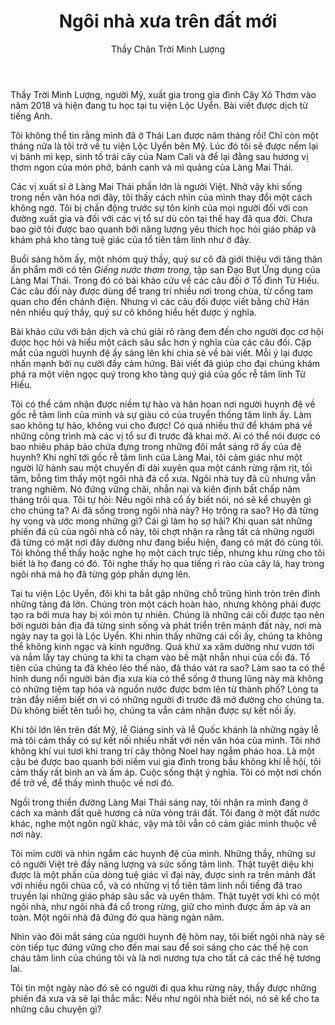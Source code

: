 ﻿---
title: Ngôi nhà xưa trên đất mới
author: Thầy Chân Trời Minh Lượng
---

<p class="editors-preface">Thầy Trời Minh Lượng, người Mỹ, xuất gia trong gia đình Cây Xô Thơm vào năm 2018 và hiện đang tu học tại tu viện Lộc Uyển. Bài viết được dịch từ tiếng Anh.</p> 

Tôi không thể tin rằng mình đã ở Thái Lan được năm tháng rồi! Chỉ còn một tháng nữa là tôi trở về tu viện Lộc Uyển bên Mỹ. Lúc đó tôi sẽ được nếm lại vị bánh mì kẹp, sinh tố trái cây của Nam Cali và để lại đằng sau hương vị thơm ngon của món phở, bánh canh và mì quảng của Làng Mai Thái. 

Các vị xuất sĩ ở Làng Mai Thái phần lớn là người Việt. Nhờ vậy khi sống trong nền văn hóa nơi đây, tôi thấy cách nhìn của mình thay đổi một cách không ngờ. Tôi bị chấn động trước sự tôn kính của mọi người đối với con đường xuất gia và đối với các vị tổ sư dù còn tại thế hay đã qua đời. Chưa bao giờ tôi được bao quanh bởi năng lượng yêu thích học hỏi giáo pháp và khám phá kho tàng tuệ giác của tổ tiên tâm linh như ở đây. 

Buổi sáng hôm ấy, một nhóm quý thầy, quý sư cô đã giới thiệu với tăng thân ấn phẩm mới có tên *Giếng nước thơm trong*, tập san Đạo Bụt Ứng dụng của Làng Mai Thái. Trong đó có bài khảo cứu về các câu đối ở Tổ đình Từ Hiếu. Các câu đối này được dùng để trang trí nhiều nơi trong chùa, từ cổng tam quan cho đến chánh điện. Nhưng vì các câu đối được viết bằng chữ Hán nên nhiều quý thầy, quý sư cô không hiểu hết được ý nghĩa. 

Bài khảo cứu với bản dịch và chú giải rõ ràng đem đến cho người đọc cơ hội được học hỏi và hiểu một cách sâu sắc hơn ý nghĩa của các câu đối. Cặp mắt của người huynh đệ ấy sáng lên khi chia sẻ về bài viết. Mỗi ý lại được nhấn mạnh bởi nụ cười đầy cảm hứng. Bài viết đã giúp cho đại chúng khám phá ra một viên ngọc quý trong kho tàng quý giá của gốc rễ tâm linh Từ Hiếu. 

Tôi có thể cảm nhận được niềm tự hào và hân hoan nơi người huynh đệ về gốc rễ tâm linh của mình và sự giàu có của truyền thống tâm linh ấy. Làm sao không tự hào, không vui cho được! Có quá nhiều thứ để khám phá về những công trình mà các vị tổ sư đi trước đã khai mở. Ai có thể nói được có bao nhiêu pháp bảo chứa đựng trong những đôi mắt sáng rỡ ấy của đệ huynh? Khi nghĩ tới gốc rễ tâm linh của Làng Mai, tôi cảm giác như một người lữ hành sau một chuyến đi dài xuyên qua một cánh rừng rậm rịt, tối tăm, bỗng tìm thấy một ngôi nhà đá cổ xưa. Ngôi nhà tuy đã cũ nhưng vẫn trang nghiêm. Nó đứng vững chãi, nhẫn nại và kiên định bất chấp năm tháng trôi qua. Tôi tự hỏi: Nếu ngôi nhà cổ ấy biết nói, nó sẽ kể chuyện gì cho chúng ta? Ai đã sống trong ngôi nhà này? Họ trông ra sao? Họ đã từng hy vọng và ước mong những gì? Cái gì làm họ sợ hãi? Khi quan sát những phiến đá cũ của ngôi nhà cổ này, tôi chợt nhận ra rằng tất cả những người đã từng có mặt nơi đây dường như đang biểu hiện, đang có mặt đó cùng tôi. Tôi không thể thấy hoặc nghe họ một cách trực tiếp, nhưng khu rừng cho tôi biết là họ đang có đó. Tôi nghe thấy họ qua tiếng rì rào của cây lá, hay trong ngôi nhà mà họ đã từng góp phần dựng lên.

Tại tu viện Lộc Uyển, đôi khi ta bắt gặp những chỗ trũng hình tròn trên đỉnh những tảng đá lớn. Chúng tròn một cách hoàn hảo, nhưng không phải được tạo ra bởi mưa hay bị xói mòn tự nhiên. Chúng là những cái cối được tạo nên bởi người bản địa đã từng sinh sống và phát triển trên mảnh đất này, nơi mà ngày nay ta gọi là Lộc Uyển. Khi nhìn thấy những cái cối ấy, chúng ta không thể không kinh ngạc và kính ngưỡng. Quá khứ xa xăm dường như vươn tới và nắm lấy tay chúng ta khi ta chạm vào bề mặt nhẵn nhụi của cối đá. Tổ tiên của chúng ta đã khéo léo thế nào, đã tháo vát ra sao? Làm sao ta có thể hình dung nổi người bản địa xưa kia có thể sống ở thung lũng này mà không có những tiệm tạp hóa và nguồn nước được bơm lên từ thành phố? Lòng ta tràn đầy niềm biết ơn vì có những người đi trước đã mở đường cho chúng ta. Dù không biết tên tuổi họ, chúng ta vẫn cảm nhận được sự kết nối ấy.

Khi tôi lớn lên trên đất Mỹ, lễ Giáng sinh và lễ Quốc khánh là những ngày lễ mà tôi cảm thấy có sự kết nối nhiều nhất với nền văn hóa của mình. Tôi nhớ không khí vui tươi khi trang trí cây thông Noel hay ngắm pháo hoa. Là một cậu bé được bao quanh bởi niềm vui gia đình trong bầu không khí lễ hội, tôi cảm thấy rất bình an và ấm áp. Cuộc sống thật ý nghĩa. Tôi có một nơi chốn để trở về, để thấy mình thuộc về nơi đó. 

Ngồi trong thiền đường Làng Mai Thái sáng nay, tôi nhận ra mình đang ở cách xa mảnh đất quê hương cả nửa vòng trái đất. Tôi đang ở một đất nước khác, nghe một ngôn ngữ khác, vậy mà tôi vẫn có cảm giác mình thuộc về nơi này. 

Tôi mỉm cười và nhìn ngắm các huynh đệ của mình. Những thầy, những sư cô người Việt trẻ đầy năng lượng và sức sống tâm linh. Thật tuyệt diệu khi được là một phần của dòng tuệ giác vĩ đại này, được sinh ra trên mảnh đất với nhiều ngôi chùa cổ, và có những vị tổ tiên tâm linh nổi tiếng đã trao truyền lại những giáo pháp sâu sắc và uyên thâm. Thật tuyệt vời khi có một ngôi nhà, như ngôi nhà đá cổ trong rừng, giữ cho mình được ấm áp và an toàn. Một ngôi nhà đã đứng đó qua hàng ngàn năm. 

Nhìn vào đôi mắt sáng của người huynh đệ hôm nay, tôi biết ngôi nhà này sẽ còn tiếp tục đứng vững cho đến mai sau để soi sáng cho các thế hệ con cháu tâm linh của chúng tôi và là nơi nương tựa cho tất cả các thế hệ tương lai. 

Tôi tin một ngày nào đó sẽ có người đi qua khu rừng này, thấy được những phiến đá xưa và sẽ lại thắc mắc: Nếu như ngôi nhà biết nói, nó sẽ kể cho ta những câu chuyện gì?